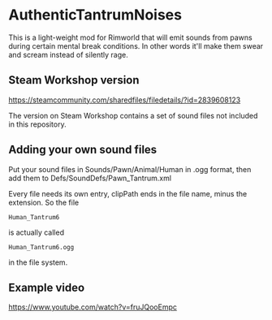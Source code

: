 # AuthenticTantrumNoises

This is a light-weight mod for Rimworld that will emit sounds
from pawns during certain mental break conditions. In other words
it'll make them swear and scream instead of silently rage.

## Steam Workshop version

https://steamcommunity.com/sharedfiles/filedetails/?id=2839608123

The version on Steam Workshop contains a set of sound files not
included in this repository.

## Adding your own sound files

Put your sound files in Sounds/Pawn/Animal/Human in .ogg format,
then add them to Defs/SoundDefs/Pawn_Tantrum.xml

Every file needs its own entry, clipPath ends in the file name,
minus the extension. So the file

````
Human_Tantrum6
````

is actually called

````
Human_Tantrum6.ogg
````

in the file system.

## Example video

https://www.youtube.com/watch?v=fruJQooEmpc
